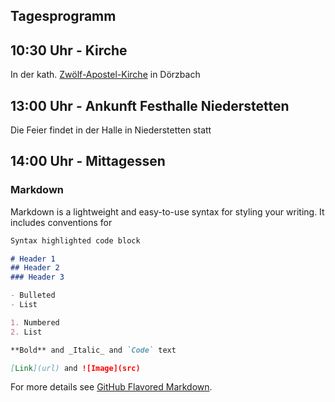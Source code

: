 ## Tagesprogramm

## 10:30 Uhr - Kirche
In der kath. [Zwölf-Apostel-Kirche](https://goo.gl/maps/H3DvSGBLtHUXh3wZ6) in Dörzbach

## 13:00 Uhr - Ankunft Festhalle Niederstetten
Die Feier findet in der Halle in Niederstetten statt

## 14:00 Uhr - Mittagessen



### Markdown

Markdown is a lightweight and easy-to-use syntax for styling your writing. It includes conventions for

```markdown
Syntax highlighted code block

# Header 1
## Header 2
### Header 3

- Bulleted
- List

1. Numbered
2. List

**Bold** and _Italic_ and `Code` text

[Link](url) and ![Image](src)
```

For more details see [GitHub Flavored Markdown](https://guides.github.com/features/mastering-markdown/).

